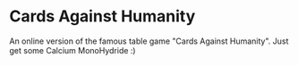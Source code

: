 # Cards Against Humanity
An online version of the famous table game "Cards Against Humanity".
Just get some Calcium MonoHydride :)